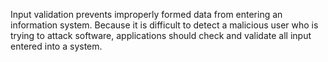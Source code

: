 

Input validation prevents improperly formed data from entering an information system. Because it is difficult to detect a malicious user who is trying to attack software, applications should check and validate all input entered into a system.

